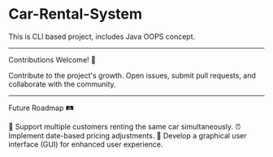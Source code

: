 # Car-Rental-System

This is CLI based project, includes Java OOPS concept.


--------------------------------------------------------------------------------------------------------
Contributions Welcome! 🎉

Contribute to the project's growth. Open issues, submit pull requests, and collaborate with the community.


---------------------------------------------------------------------------------------------------------
Future Roadmap 🛤️

🤝 Support multiple customers renting the same car simultaneously. ⏰ Implement date-based pricing adjustments. 🎨 Develop a graphical user interface (GUI) for enhanced user experience.
